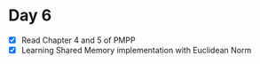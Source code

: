 # Day 6

- [x] Read Chapter 4 and 5 of PMPP
- [x] Learning Shared Memory implementation with Euclidean Norm